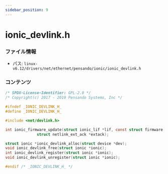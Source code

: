 ```yaml
---
sidebar_position: 9
---
```

# ionic_devlink.h

### ファイル情報

- パス: `linux-v6.12/drivers/net/ethernet/pensando/ionic/ionic_devlink.h`

### コンテンツ

```h
/* SPDX-License-Identifier: GPL-2.0 */
/* Copyright(c) 2017 - 2019 Pensando Systems, Inc */

#ifndef _IONIC_DEVLINK_H_
#define _IONIC_DEVLINK_H_

#include <net/devlink.h>

int ionic_firmware_update(struct ionic_lif *lif, const struct firmware *fw,
			  struct netlink_ext_ack *extack);

struct ionic *ionic_devlink_alloc(struct device *dev);
void ionic_devlink_free(struct ionic *ionic);
int ionic_devlink_register(struct ionic *ionic);
void ionic_devlink_unregister(struct ionic *ionic);

#endif /* _IONIC_DEVLINK_H_ */

```
